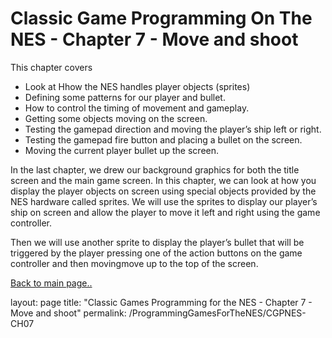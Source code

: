# Classic Game Programming On The NES - Chapter 7 - Move and shoot

This chapter covers

- Look at Hhow the NES handles player objects (sprites)
- Defining some patterns for our player and bullet.
- How to control the timing of movement and gameplay.
- Getting some objects moving on the screen.
- Testing the gamepad direction and moving the player’s ship left or right.
- Testing the gamepad fire button and placing a bullet on the screen.
- Moving the current player bullet up the screen.

In the last chapter, we drew our background graphics for both the title screen and the main game screen. In this chapter, we can look at how you display the player objects on screen using special objects provided by the NES hardware called sprites.
We will use the sprites to display our player’s ship on screen and allow the player to move it left and right using the game controller. 

Then we will use another sprite to display the player’s bullet that will be triggered by the player pressing one of the action buttons on the game controller and then movingmove up to the top of the screen.

[Back to main page..](/ProgammingForTheNES.md)

layout: page
title: "Classic Games Programming for the NES - Chapter 7 - Move and shoot"
permalink: /ProgrammingGamesForTheNES/CGPNES-CH07
